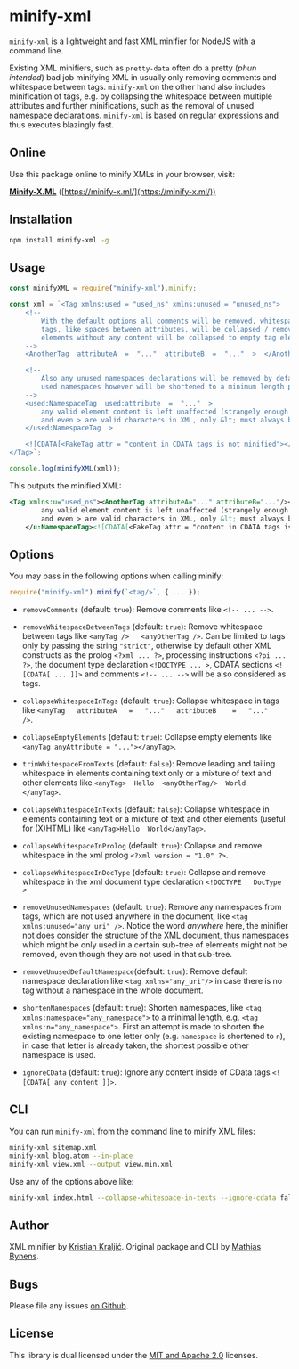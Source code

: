 # minify-xml

`minify-xml` is a lightweight and fast XML minifier for NodeJS with a command line.

Existing XML minifiers, such as `pretty-data` often do a pretty (*phun intended*) bad job minifying XML in usually only removing comments and whitespace between tags. `minify-xml` on the other hand also includes minification of tags, e.g. by collapsing the whitespace between multiple attributes and further minifications, such as the removal of unused namespace declarations. `minify-xml` is based on regular expressions and thus executes blazingly fast.

## Online

Use this package online to minify XMLs in your browser, visit:

**[Minify-X.ML](https://minify-x.ml/)** ([https://minify-x.ml/](https://minify-x.ml/))

## Installation

```bash
npm install minify-xml -g
```

## Usage

```js
const minifyXML = require("minify-xml").minify;

const xml = `<Tag xmlns:used = "used_ns" xmlns:unused = "unused_ns">
    <!--
        With the default options all comments will be removed, whitespace in
        tags, like spaces between attributes, will be collapsed / removed and
        elements without any content will be collapsed to empty tag elements
    -->
    <AnotherTag  attributeA  =  "..."  attributeB  =  "..."  >  </AnotherTag  >

    <!--
        Also any unused namespaces declarations will be removed by default,
        used namespaces however will be shortened to a minimum length possible
    -->
    <used:NamespaceTag  used:attribute  =  "..."  >
        any valid element content is left unaffected (strangely enough = " ... "
        and even > are valid characters in XML, only &lt; must always be encoded)
    </used:NamespaceTag  >

    <![CDATA[<FakeTag attr = "content in CDATA tags is not minified"></FakeTag>]]>
</Tag>`;

console.log(minifyXML(xml));
```

This outputs the minified XML:

```xml
<Tag xmlns:u="used_ns"><AnotherTag attributeA="..." attributeB="..."/><u:NamespaceTag u:attribute="...">
        any valid element content is left unaffected (strangely enough = " ... "
        and even > are valid characters in XML, only &lt; must always be encoded)
    </u:NamespaceTag><![CDATA[<FakeTag attr = "content in CDATA tags is not minified"></FakeTag>]]></Tag>
```

## Options

You may pass in the following options when calling minify:

```js
require("minify-xml").minify(`<tag/>`, { ... });
```

- `removeComments` (default: `true`): Remove comments like `<!-- ... -->`.

- `removeWhitespaceBetweenTags` (default: `true`): Remove whitespace between tags like `<anyTag />   <anyOtherTag />`. Can be limited to tags only by passing the string `"strict"`, otherwise by default other XML constructs as the prolog `<?xml ... ?>`, processing instructions `<?pi ... ?>`, the document type declaration `<!DOCTYPE ... >`, CDATA sections `<![CDATA[ ... ]]>` and comments `<!-- ... -->` will be also considered as tags.

- `collapseWhitespaceInTags` (default: `true`): Collapse whitespace in tags like `<anyTag   attributeA   =   "..."   attributeB    =   "..."   />`.

- `collapseEmptyElements` (default: `true`): Collapse empty elements like `<anyTag anyAttribute = "..."></anyTag>`.

- `trimWhitespaceFromTexts` (default: `false`): Remove leading and tailing whitespace in elements containing text only or a mixture of text and other elements like `<anyTag>  Hello  <anyOtherTag/>  World  </anyTag>`.

- `collapseWhitespaceInTexts` (default: `false`): Collapse whitespace in elements containing text or a mixture of text and other elements (useful for (X)HTML) like `<anyTag>Hello  World</anyTag>`.

- `collapseWhitespaceInProlog` (default: `true`): Collapse and remove whitespace in the xml prolog `<?xml version = "1.0" ?>`.

- `collapseWhitespaceInDocType` (default: `true`): Collapse and remove whitespace in the xml document type declaration `<!DOCTYPE   DocType   >`

- `removeUnusedNamespaces` (default: `true`): Remove any namespaces from tags, which are not used anywhere in the document, like `<tag xmlns:unused="any_uri" />`. Notice the word *anywhere* here, the minifier not does consider the structure of the XML document, thus namespaces which might be only used in a certain sub-tree of elements might not be removed, even though they are not used in that sub-tree.

- `removeUnusedDefaultNamespace`(default: `true`): Remove default namespace declaration like `<tag xmlns="any_uri"/>` in case there is no tag without a namespace in the whole document.

- `shortenNamespaces` (default: `true`): Shorten namespaces, like `<tag xmlns:namespace="any_namespace">` to a minimal length, e.g. `<tag xmlns:n="any_namespace">`. First an attempt is made to shorten the existing namespace to one letter only (e.g. `namespace` is shortened to `n`), in case that letter is already taken, the shortest possible other namespace is used.

- `ignoreCData` (default: `true`): Ignore any content inside of CData tags `<![CDATA[ any content ]]>`.

## CLI

You can run `minify-xml` from the command line to minify XML files:

```bash
minify-xml sitemap.xml
minify-xml blog.atom --in-place
minify-xml view.xml --output view.min.xml
```

Use any of the options above like:

```bash
minify-xml index.html --collapse-whitespace-in-texts --ignore-cdata false
```

## Author

XML minifier by [Kristian Kraljić](https://kra.lc/). Original package and CLI by [Mathias Bynens](https://mathiasbynens.be/).

## Bugs

Please file any issues [on Github](https://github.com/kristian/minify-xml/issues).

## License

This library is dual licensed under the [MIT and Apache 2.0](LICENSE) licenses.